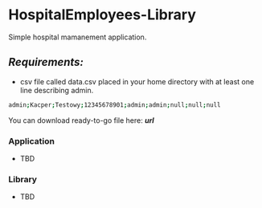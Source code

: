# HospitalEmployees-Library

Simple hospital mamanement application.

## *Requirements:* ##
- csv file called data.csv placed in your home directory with at least one line describing admin.
```bash
admin;Kacper;Testowy;12345678901;admin;admin;null;null;null
```

You can download ready-to-go file here:
***url***

### Application ###
- TBD

### Library ###
- TBD
